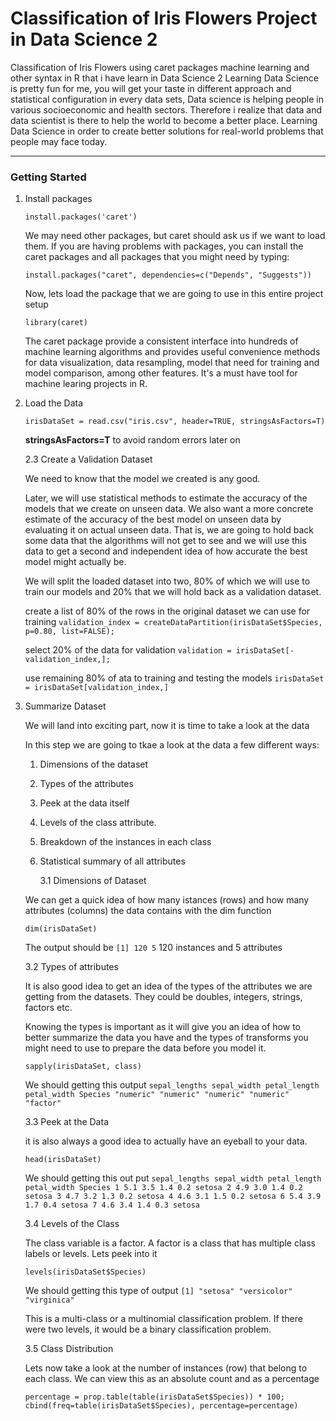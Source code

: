 # Classification of Iris Flowers Project in Data Science 2

Classification of Iris Flowers using caret packages machine learning and other syntax in R that i have learn in Data Science 2
Learning Data Science is pretty fun for me, you will get your taste in different approach and statistical configuration in every data sets, Data science is helping people in various socioeconomic and health sectors. Therefore i realize that data and data scientist is there to help the world to become a better place. Learning Data Science in order to create better solutions for real-world problems that people may face today.

---

### Getting Started

1.  Install packages

    `install.packages('caret')`

    We may need other packages, but caret should ask us if we want to load them. If you are having problems with packages, you can install the caret packages and all packages that you might need by typing:

    `install.packages("caret", dependencies=c("Depends", "Suggests"))`

    Now, lets load the package that we are going to use in this entire project setup

    `library(caret)`

    The caret package provide a consistent interface into hundreds of machine learning algorithms and provides useful convenience methods for data visualization, data resampling, model that need for training and model comparison, among other features. It's a must have tool for machine learing projects in R.

2.  Load the Data

    `irisDataSet = read.csv("iris.csv", header=TRUE, stringsAsFactors=T)`

    **stringsAsFactors=T** to avoid random errors later on

    2.3 Create a Validation Dataset

    We need to know that the model we created is any good.

    Later, we will use statistical methods to estimate the accuracy of the models that we create on unseen data. We also want a more concrete estimate of the accuracy of the best model on unseen data by evaluating it on actual unseen data.
    That is, we are going to hold back some data that the algorithms will not get to see and we will use this data to get a second and independent idea of how accurate the best model might actually be.

    We will split the loaded dataset into two, 80% of which we will use to train our models and 20% that we will hold back as a validation dataset.

    create a list of 80% of the rows in the original dataset we can use for training
    `validation_index = createDataPartition(irisDataSet$Species, p=0.80, list=FALSE);`

    select 20% of the data for validation
    `validation = irisDataSet[-validation_index,];`

    use remaining 80% of ata to training and testing the models
    `irisDataSet = irisDataSet[validation_index,]`

3.  Summarize Dataset

    We will land into exciting part, now it is time to take a look at the data

    In this step we are going to tkae a look at the data a few different ways:

    1. Dimensions of the dataset
    2. Types of the attributes
    3. Peek at the data itself
    4. Levels of the class attribute.
    5. Breakdown of the instances in each class
    6. Statistical summary of all attributes

       3.1 Dimensions of Dataset

    We can get a quick idea of how many istances (rows) and how many attributes (columns) the data contains with the dim function

    `dim(irisDataSet)`

    The output should be `[1] 120 5` 120 instances and 5 attributes

    3.2 Types of attributes

    It is also good idea to get an idea of the types of the attributes we are getting from the datasets. They could be doubles, integers, strings, factors etc.

    Knowing the types is important as it will give you an idea of how to better summarize the data you have and the types of transforms you might need to use to prepare the data before you model it.

    `sapply(irisDataSet, class)`

    We should getting this output `sepal_lengths sepal_width petal_length petal_width Species "numeric" "numeric" "numeric" "numeric" "factor"`

    3.3 Peek at the Data

    it is also always a good idea to actually have an eyeball to your data.

    `head(irisDataSet)`

    We should getting this out put `sepal_lengths sepal_width petal_length petal_width Species 1 5.1 3.5 1.4 0.2 setosa 2 4.9 3.0 1.4 0.2 setosa 3 4.7 3.2 1.3 0.2 setosa 4 4.6 3.1 1.5 0.2 setosa 6 5.4 3.9 1.7 0.4 setosa 7 4.6 3.4 1.4 0.3 setosa`

    3.4 Levels of the Class

    The class variable is a factor. A factor is a class that has multiple class labels or levels. Lets peek into it

    `levels(irisDataSet$Species)`

    We should getting this type of output `[1] "setosa" "versicolor" "virginica"`

    This is a multi-class or a multinomial classification problem. If there were two levels, it would be a binary classification problem.

    3.5 Class Distribution

    Lets now take a look at the number of instances (row) that belong to each class. We can view this as an absolute count and as a percentage

    `percentage = prop.table(table(irisDataSet$Species)) * 100; cbind(freq=table(irisDataSet$Species), percentage=percentage)`
